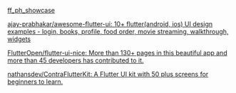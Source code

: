 
[ff_ph_showcase](https://ph.flutterflow.io)

[ajay-prabhakar/awesome-flutter-ui: 10+ flutter(android, ios) UI design examples - login, books, profile, food order, movie streaming, walkthrough, widgets](https://github.com/ajay-prabhakar/awesome-flutter-ui)

[FlutterOpen/flutter-ui-nice: More than 130+ pages in this beautiful app and more than 45 developers has contributed to it.](https://github.com/FlutterOpen/flutter-ui-nice)

[nathansdev/ContraFlutterKit: A Flutter UI kit with 50 plus screens for beginners to learn.](https://github.com/nathansdev/ContraFlutterKit)

